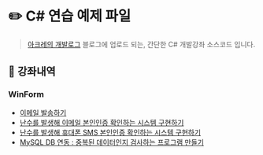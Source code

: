 # ✏️ C# 연습 예제 파일
> [아크레의 개발로그](https://acredev.tistory.com/) 블로그에 업로드 되는, 간단한 C# 개발강좌 소스코드 입니다.

## 🔎 강좌내역
### WinForm
* [이메일 발송하기](https://acredev.tistory.com/16)
* [난수를 발생해 이메일 본인인증 확인하는 시스템 구현하기](https://acredev.tistory.com/27)
* [난수를 발생해 휴대폰 SMS 본인인증 확인하는 시스템 구현하기](https://acredev.tistory.com/40)
* [MySQL DB 연동 : 중복된 데이터인지 검사하는 프로그램 만들기](https://acredev.tistory.com/45)
